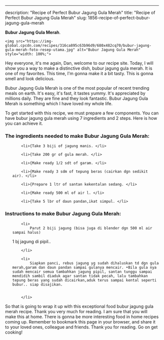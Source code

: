 ---
description: "Recipe of Perfect Bubur Jagung Gula Merah"
title: "Recipe of Perfect Bubur Jagung Gula Merah"
slug: 1856-recipe-of-perfect-bubur-jagung-gula-merah

<p>
	<strong>Bubur Jagung Gula Merah</strong>. 
	
</p>
<p>
	
	<img src="https://img-global.cpcdn.com/recipes/316ca895c63b96d9/680x482cq70/bubur-jagung-gula-merah-foto-resep-utama.jpg" alt="Bubur Jagung Gula Merah" style="width: 100%;">
	
	
</p>
<p>
	Hey everyone, it's me again, Dan, welcome to our recipe site. Today, I will show you a way to make a distinctive dish, bubur jagung gula merah. It is one of my favorites. This time, I'm gonna make it a bit tasty. This is gonna smell and look delicious.
</p>
	
<p>
	
</p>
<p>
	Bubur Jagung Gula Merah is one of the most popular of recent trending meals on earth. It's easy, it's fast, it tastes yummy. It's appreciated by millions daily. They are fine and they look fantastic. Bubur Jagung Gula Merah is something which I have loved my whole life.
</p>

<p>
To get started with this recipe, we must prepare a few components. You can have bubur jagung gula merah using 7 ingredients and 2 steps. Here is how you can achieve it.
</p>

<h3>The ingredients needed to make Bubur Jagung Gula Merah:</h3>

<ol>
	
		<li>{Take 3 biji of jagung manis. </li>
	
		<li>{Take 200 gr of gula merah. </li>
	
		<li>{Make ready 1/2 sdt of garam. </li>
	
		<li>{Make ready 3 sdm of tepung beras (cairkan dgn sedikit air). </li>
	
		<li>{Prepare 1 ltr of santan kekentalan sedang. </li>
	
		<li>{Make ready 500 ml of air l. </li>
	
		<li>{Take 5 lbr of daun pandan,ikat simpul. </li>
	
</ol>
<p>
	
</p>

<h3>Instructions to make Bubur Jagung Gula Merah:</h3>

<ol>
	
		<li>
			Parut 2 biji jagung (bisa juga di blender dgn 500 ml air sampai halus)
1 bj jagung di pipil..
			
			
		</li>
	
		<li>
			Siapkan panci, rebus jagung yg sudah dihaluskan td dgn gula merah,garam dan daun pandan sampai gulanya mencair. •Bila gula nya sudah mencair semua tambahkan jagung pipil, santan tunggu sampai mendidih sambil diaduk agar santan tidak pecah, lalu tambahkan tepung beras yang sudah dicairkan,aduk terus sampai kental seperti bubur.. siap disajikan.
			
			
		</li>
	
</ol>

<p>
	
</p>

<p>
	So that is going to wrap it up with this exceptional food bubur jagung gula merah recipe. Thank you very much for reading. I am sure that you will make this at home. There is gonna be more interesting food in home recipes coming up. Remember to bookmark this page in your browser, and share it to your loved ones, colleague and friends. Thank you for reading. Go on get cooking!
</p>
